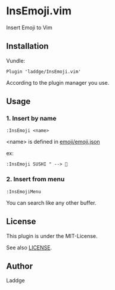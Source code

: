 # InsEmoji.vim
Insert Emoji to Vim

## Installation
Vundle:

```
Plugin 'laddge/InsEmoji.vim'
```

According to the plugin manager you use.

## Usage
### 1. Insert by name

```
:InsEmoji <name>
```

\<name\> is defined in [emoji/emoji.json](emoji/emoji.json)

ex:

```
:InsEmoji SUSHI " --> 🍣
```

### 2. Insert from menu

```
:InsEmojiMenu
```

You can search like any other buffer.

## License
This plugin is under the MIT-License.

See also [LICENSE](LICENSE).

## Author
Laddge
